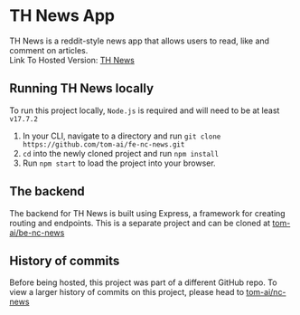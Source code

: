 # TH News App
TH News is a reddit-style news app that allows users to read, like and comment on articles.
<br>
Link To Hosted Version:  [TH News](https://th-news.netlify.app/) 
## Running TH News locally
To run this project locally, `Node.js` is required and will need to be at least `v17.7.2`
1. In your CLI, navigate to a directory and run `git clone https://github.com/tom-ai/fe-nc-news.git`
2. `cd` into the newly cloned project and run `npm install`
3. Run `npm start` to load the project into your browser.
## The backend
The backend for TH News is built using Express, a framework for creating routing and endpoints. This is a separate project and can be cloned at [tom-ai/be-nc-news](https://github.com/tom-ai/be-nc-news)

## History of commits
Before being hosted, this project was part of a different GitHub repo. To view a larger history of commits on this project, please head to [tom-ai/nc-news](https://github.com/tom-ai/nc-news/)
